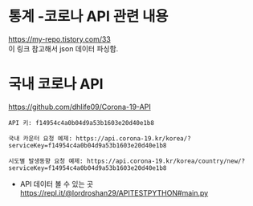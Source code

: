 # 통계 -코로나 API 관련 내용
https://my-repo.tistory.com/33 <br>
이 링크 참고해서 json 데이터 파싱함.

# 국내 코로나 API
https://github.com/dhlife09/Corona-19-API <br>
```
API 키: f14954c4a0b04d9a53b1603e20d40e1b8

국내 카운터 요청 예제: https://api.corona-19.kr/korea/?serviceKey=f14954c4a0b04d9a53b1603e20d40e1b8

시도별 발생동향 요청 예제: https://api.corona-19.kr/korea/country/new/?serviceKey=f14954c4a0b04d9a53b1603e20d40e1b8
```
* API 데이터 볼 수 있는 곳
https://repl.it/@lordroshan29/APITESTPYTHON#main.py<br>
